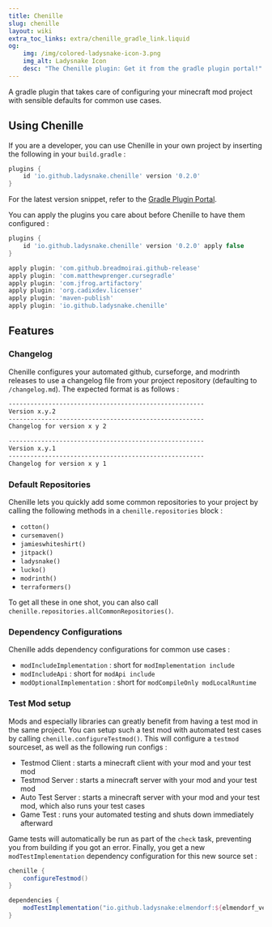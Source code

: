 ```yaml
---
title: Chenille
slug: chenille
layout: wiki
extra_toc_links: extra/chenille_gradle_link.liquid
og:
    img: /img/colored-ladysnake-icon-3.png
    img_alt: Ladysnake Icon
    desc: "The Chenille plugin: Get it from the gradle plugin portal!"
---
```


A gradle plugin that takes care of configuring your minecraft mod project with sensible defaults for common use cases.

## Using Chenille

If you are a developer, you can use Chenille in your own project by inserting the following in your `build.gradle` :

```gradle
plugins {
	id 'io.github.ladysnake.chenille' version '0.2.0'
}
```

For the latest version snippet, refer to the [Gradle Plugin Portal](https://plugins.gradle.org/plugin/io.github.ladysnake.chenille).

You can apply the plugins you care about before Chenille to have them configured :

```gradle
plugins {
	id 'io.github.ladysnake.chenille' version '0.2.0' apply false
}

apply plugin: 'com.github.breadmoirai.github-release'
apply plugin: 'com.matthewprenger.cursegradle'
apply plugin: 'com.jfrog.artifactory'
apply plugin: 'org.cadixdev.licenser'
apply plugin: 'maven-publish'
apply plugin: 'io.github.ladysnake.chenille'
```

## Features

### Changelog
Chenille configures your automated github, curseforge, and modrinth releases to use
a changelog file from your project repository (defaulting to `/changelog.md`). The expected format is as follows :
```md
------------------------------------------------------
Version x.y.2
------------------------------------------------------
Changelog for version x y 2

------------------------------------------------------
Version x.y.1
------------------------------------------------------
Changelog for version x y 1

```

### Default Repositories
Chenille lets you quickly add some common repositories to your project
by calling the following methods in a `chenille.repositories` block :

- `cotton()`
- `cursemaven()`
- `jamieswhiteshirt()`
- `jitpack()`
- `ladysnake()`
- `lucko()`
- `modrinth()`
- `terraformers()`

To get all these in one shot, you can also call `chenille.repositories.allCommonRepositories()`.

### Dependency Configurations
Chenille adds dependency configurations for common use cases :
- `modIncludeImplementation` : short for `modImplementation include`
- `modIncludeApi` : short for `modApi include`
- `modOptionalImplementation` : short for `modCompileOnly modLocalRuntime`

### Test Mod setup

Mods and especially libraries can greatly benefit from having a test mod in the same project.
You can setup such a test mod with automated test cases by calling `chenille.configureTestmod()`.
This will configure a `testmod` sourceset, as well as the following run configs :
- Testmod Client : starts a minecraft client with your mod and your test mod
- Testmod Server : starts a minecraft server with your mod and your test mod
- Auto Test Server : starts a minecraft server with your mod and your test mod, which also runs your test cases
- Game Test : runs your automated testing and shuts down immediately afterward

Game tests will automatically be run as part of the `check` task, preventing you from building if you got an error.
Finally, you get a new `modTestImplementation` dependency configuration for this new source set :

```gradle
chenille {
    configureTestmod()
}

dependencies {
    modTestImplementation("io.github.ladysnake:elmendorf:${elmendorf_version}")
}
```
